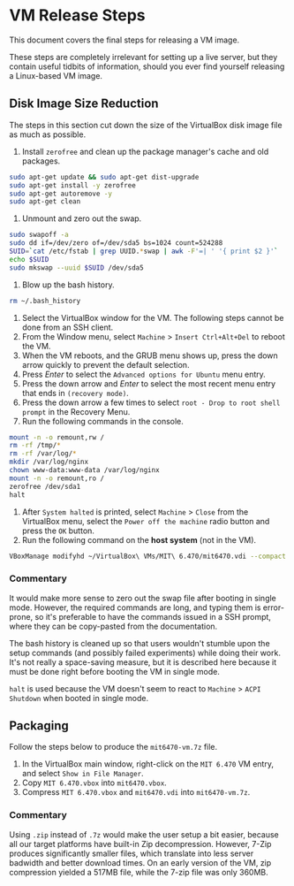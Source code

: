 # VM Release Steps

This document covers the final steps for releasing a VM image.

These steps are completely irrelevant for setting up a live server, but they
contain useful tidbits of information, should you ever find yourself releasing
a Linux-based VM image.


## Disk Image Size Reduction

The steps in this section cut down the size of the VirtualBox disk image file
as much as possible.

1. Install `zerofree` and clean up the package manager's cache and old
   packages.

```bash
sudo apt-get update && sudo apt-get dist-upgrade
sudo apt-get install -y zerofree
sudo apt-get autoremove -y
sudo apt-get clean
```

1. Unmount and zero out the swap.

```bash
sudo swapoff -a
sudo dd if=/dev/zero of=/dev/sda5 bs=1024 count=524288
SUID=`cat /etc/fstab | grep UUID.*swap | awk -F'=| ' '{ print $2 }'`
echo $SUID
sudo mkswap --uuid $SUID /dev/sda5
```

1. Blow up the bash history.

```bash
rm ~/.bash_history
```

1. Select the VirtualBox window for the VM. The following steps cannot be done
   from an SSH client.
1. From the Window menu, select `Machine` > `Insert Ctrl+Alt+Del` to reboot the
   VM.
1. When the VM reboots, and the GRUB menu shows up, press the down arrow
   quickly to prevent the default selection.
1. Press _Enter_ to select the `Advanced options for Ubuntu` menu entry.
1. Press the down arrow and _Enter_ to select the most recent menu entry that
   ends in `(recovery mode)`.
1. Press the down arrow a few times to select
   `root - Drop to root shell prompt` in the Recovery Menu.
1. Run the following commands in the console.

```bash
mount -n -o remount,rw /
rm -rf /tmp/*
rm -rf /var/log/*
mkdir /var/log/nginx
chown www-data:www-data /var/log/nginx
mount -n -o remount,ro /
zerofree /dev/sda1
halt
```

1. After `System halted` is printed, select `Machine` > `Close` from the
   VirtualBox menu, select the `Power off the machine` radio button and press
   the `OK` button.
1. Run the following command on the __host system__ (not in the VM).

```bash
VBoxManage modifyhd ~/VirtualBox\ VMs/MIT\ 6.470/mit6470.vdi --compact
```

### Commentary

It would make more sense to zero out the swap file after booting in single
mode. However, the required commands are long, and typing them is error-prone,
so it's preferable to have the commands issued in a SSH prompt, where they can
be copy-pasted from the documentation.

The bash history is cleaned up so that users wouldn't stumble upon the setup
commands (and possibly failed experiments) while doing their work. It's not
really a space-saving measure, but it is described here because it must be done
right before booting the VM in single mode.

`halt` is used because the VM doesn't seem to react to `Machine` >
`ACPI Shutdown` when booted in single mode.


## Packaging

Follow the steps below to produce the `mit6470-vm.7z` file.

1. In the VirtualBox main window, right-click on the `MIT 6.470` VM entry, and
select `Show in File Manager`.
1. Copy `MIT 6.470.vbox` into `mit6470.vbox`.
1. Compress `MIT 6.470.vbox` and `mit6470.vdi` into `mit6470-vm.7z`.

### Commentary

Using `.zip` instead of `.7z` would make the user setup a bit easier, because
all our target platforms have built-in Zip decompression. However, 7-Zip
produces significantly smaller files, which translate into less server badwidth
and better download times. On an early version of the VM, zip compression
yielded a 517MB file, while the 7-zip file was only 360MB.
